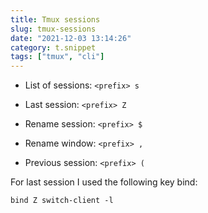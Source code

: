 ```yaml
---
title: Tmux sessions
slug: tmux-sessions
date: "2021-12-03 13:14:26"
category: t.snippet
tags: ["tmux", "cli"]
---
```


- List of sessions: `<prefix> s`
- Last session: `<prefix> Z`
- Rename session: `<prefix> $`
- Rename window: `<prefix> ,`

- Previous session: `<prefix> (`

For last session I used the following key bind:

```
bind Z switch-client -l
```
